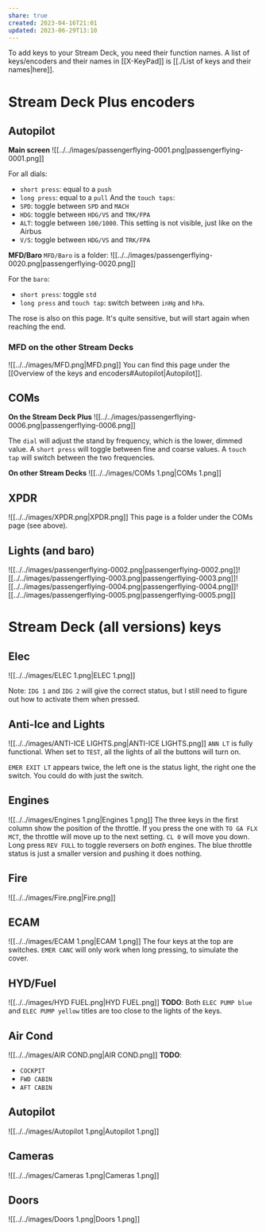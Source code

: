 ```yaml
---
share: true
created: 2023-04-16T21:01
updated: 2023-06-29T13:10
---
```

To add keys to your Stream Deck, you need their function names. A list of keys/encoders and their names in [[X-KeyPad]] is [[./List of keys and their names|here]].

# Stream Deck Plus encoders
## Autopilot
**Main screen**
![[../../images/passengerflying-0001.png|passengerflying-0001.png]]

For all dials:
- `short press`: equal to a `push`
- `long press`: equal to a `pull`
And the `touch taps`:
- `SPD`: toggle between `SPD` and `MACH`
- `HDG`: toggle between `HDG/VS` and `TRK/FPA`
- `ALT`: toggle between `100/1000`. This setting is not visible, just like on the Airbus
- `V/S`: toggle between `HDG/VS` and `TRK/FPA`

**MFD/Baro**
`MFD/Baro` is a folder:
![[../../images/passengerflying-0020.png|passengerflying-0020.png]]

For the `baro`:
- `short press`: toggle `std`
- `long press` and `touch tap`: switch between `inHg` and `hPa`.

The rose is also on this page. It's quite sensitive, but will start again when reaching the end.

### MFD on the other Stream Decks
![[../../images/MFD.png|MFD.png]]
You can find this page under the [[Overview of the keys and encoders#Autopilot|Autopilot]].

## COMs
**On the Stream Deck Plus**
![[../../images/passengerflying-0006.png|passengerflying-0006.png]]

The `dial` will adjust the stand by frequency, which is the lower, dimmed value. A `short press` will toggle between fine and coarse values. A `touch tap` will switch between the two frequencies.

**On other Stream Decks**
![[../../images/COMs 1.png|COMs 1.png]]
## XPDR
![[../../images/XPDR.png|XPDR.png]]
This page is a folder under the COMs page (see above).
## Lights (and baro)

![[../../images/passengerflying-0002.png|passengerflying-0002.png]]![[../../images/passengerflying-0003.png|passengerflying-0003.png]]![[../../images/passengerflying-0004.png|passengerflying-0004.png]]![[../../images/passengerflying-0005.png|passengerflying-0005.png]]

# Stream Deck (all versions) keys
## Elec
![[../../images/ELEC 1.png|ELEC 1.png]]

Note: `IDG 1` and `IDG 2` will give the correct status, but I still need to figure out how to activate them when pressed.

## Anti-Ice and Lights
![[../../images/ANTI-ICE LIGHTS.png|ANTI-ICE LIGHTS.png]]
`ANN LT` is fully functional. When set to `TEST`, all the lights of all the buttons will turn on.

`EMER EXIT LT` appears twice, the left one is the status light, the right one the switch. You could do with just the switch.

## Engines
![[../../images/Engines 1.png|Engines 1.png]]
The three keys in the first column show the position of the throttle. If you press the one with `TO GA FLX MCT`, the throttle will move up to the next setting. `CL 0` will move you down.
Long press `REV FULL` to toggle reversers on *both* engines.
The blue throttle status is just a smaller version and pushing it does nothing.

## Fire
![[../../images/Fire.png|Fire.png]]

## ECAM
![[../../images/ECAM 1.png|ECAM 1.png]]
The four keys at the top are switches.
`EMER CANC` will only work when long pressing, to simulate the cover.

## HYD/Fuel
![[../../images/HYD FUEL.png|HYD FUEL.png]]
**TODO**: Both `ELEC PUMP blue` and `ELEC PUMP yellow` titles are too close to the lights of the keys.


## Air Cond
![[../../images/AIR COND.png|AIR COND.png]]
**TODO**:
- `COCKPIT`
- `FWD CABIN`
- `AFT CABIN`

## Autopilot
![[../../images/Autopilot 1.png|Autopilot 1.png]]


## Cameras
![[../../images/Cameras 1.png|Cameras 1.png]]

## Doors
![[../../images/Doors 1.png|Doors 1.png]]